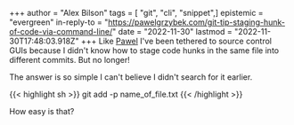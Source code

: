+++
author = "Alex Bilson"
tags = [ "git", "cli", "snippet",]
epistemic = "evergreen"
in-reply-to = "https://pawelgrzybek.com/git-tip-staging-hunk-of-code-via-command-line/"
date = "2022-11-30"
lastmod = "2022-11-30T17:48:03.918Z"
+++
Like [Pawel](https://pawelgrzybek.com/git-tip-staging-hunk-of-code-via-command-line/) I've been tethered to source control GUIs because I didn't know how to stage code hunks in the same file into different commits. But no longer!

The answer is so simple I can't believe I didn't search for it earlier.

{{< highlight sh >}}
git add -p name_of_file.txt
{{< /highlight >}}

How easy is that?